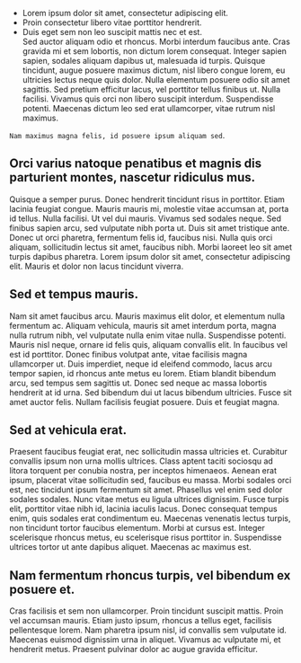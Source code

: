 * Lorem ipsum dolor sit amet, consectetur adipiscing elit.
* Proin consectetur libero vitae porttitor hendrerit.
* Duis eget sem non leo suscipit mattis nec et est. <br>Sed auctor aliquam odio et rhoncus. Morbi interdum faucibus ante. Cras gravida mi et sem lobortis, non dictum lorem consequat. Integer sapien sapien, sodales aliquam dapibus ut, malesuada id turpis. Quisque tincidunt, augue posuere maximus dictum, nisl libero congue lorem, eu ultricies lectus neque quis dolor. Nulla elementum posuere odio sit amet sagittis. Sed pretium efficitur lacus, vel porttitor tellus finibus ut. Nulla facilisi. Vivamus quis orci non libero suscipit interdum. Suspendisse potenti. Maecenas dictum leo sed erat ullamcorper, vitae rutrum nisl maximus.

`Nam maximus magna felis, id posuere ipsum aliquam sed`.
## Orci varius natoque penatibus et magnis dis parturient montes, nascetur ridiculus mus.
Quisque a semper purus. Donec hendrerit tincidunt risus in porttitor. Etiam lacinia feugiat congue. Mauris mauris mi, molestie vitae accumsan at, porta id tellus. Nulla facilisi. Ut vel dui mauris. Vivamus sed sodales neque. Sed finibus sapien arcu, sed vulputate nibh porta ut. Duis sit amet tristique ante. Donec ut orci pharetra, fermentum felis id, faucibus nisi. Nulla quis orci aliquam, sollicitudin lectus sit amet, faucibus nibh. Morbi laoreet leo sit amet turpis dapibus pharetra. Lorem ipsum dolor sit amet, consectetur adipiscing elit. Mauris et dolor non lacus tincidunt viverra.

## Sed et tempus mauris.
Nam sit amet faucibus arcu. Mauris maximus elit dolor, et elementum nulla fermentum ac. Aliquam vehicula, mauris sit amet interdum porta, magna nulla rutrum nibh, vel vulputate nulla enim vitae nulla. Suspendisse potenti. Mauris nisl neque, ornare id felis quis, aliquam convallis elit. In faucibus vel est id porttitor. Donec finibus volutpat ante, vitae facilisis magna ullamcorper ut. Duis imperdiet, neque id eleifend commodo, lacus arcu tempor sapien, id rhoncus ante metus eu lorem. Etiam blandit bibendum arcu, sed tempus sem sagittis ut. Donec sed neque ac massa lobortis hendrerit at id urna. Sed bibendum dui ut lacus bibendum ultricies. Fusce sit amet auctor felis. Nullam facilisis feugiat posuere. Duis et feugiat magna.

## Sed at vehicula erat.
Praesent faucibus feugiat erat, nec sollicitudin massa ultricies et. Curabitur convallis ipsum non urna mollis ultrices. Class aptent taciti sociosqu ad litora torquent per conubia nostra, per inceptos himenaeos. Aenean erat ipsum, placerat vitae sollicitudin sed, faucibus eu massa. Morbi sodales orci est, nec tincidunt ipsum fermentum sit amet. Phasellus vel enim sed dolor sodales sodales. Nunc vitae metus eu ligula ultrices dignissim. Fusce turpis elit, porttitor vitae nibh id, lacinia iaculis lacus. Donec consequat tempus enim, quis sodales erat condimentum eu. Maecenas venenatis lectus turpis, non tincidunt tortor faucibus elementum. Morbi at cursus est. Integer scelerisque rhoncus metus, eu scelerisque risus porttitor in. Suspendisse ultrices tortor ut ante dapibus aliquet. Maecenas ac maximus est.

## Nam fermentum rhoncus turpis, vel bibendum ex posuere et.
Cras facilisis et sem non ullamcorper. Proin tincidunt suscipit mattis. Proin vel accumsan mauris. Etiam justo ipsum, rhoncus a tellus eget, facilisis pellentesque lorem. Nam pharetra ipsum nisl, id convallis sem vulputate id. Maecenas euismod dignissim urna in aliquet. Vivamus ac vulputate mi, et hendrerit metus. Praesent pulvinar dolor ac augue gravida efficitur.